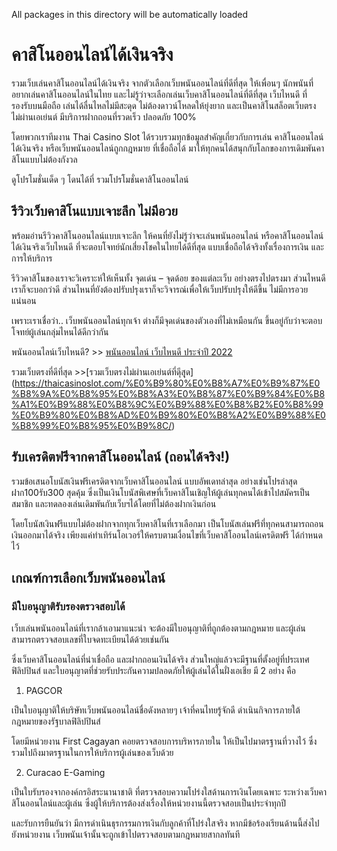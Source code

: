 All packages in this directory will be automatically loaded
# คาสิโนออนไลน์ได้เงินจริง
รวมเว็บเล่นคาสิโนออนไลน์ได้เงินจริง จากตัวเลือกเว็บพนันออนไลน์ที่ดีที่สุด ให้เพื่อนๆ นักพนันที่อยากเล่นคาสิโนออนไลน์ในไทย และไม่รู้ว่าจะเลือกเล่นเว็บคาสิโนออนไลน์ที่ดีที่สุด เว็บไหนดี ที่รองรับบนมือถือ เล่นได้ลื่นไหลไม่มีสะดุด ไม่ต้องดาวน์โหลดให้ยุ่งยาก และเป็นคาสิโนสล็อตเว็บตรง ไม่ผ่านเอเย่นต์ มีบริการฝากถอนที่รวดเร็ว ปลอดภัย 100%

โดยพวกเราทีมงาน Thai Casino Slot ได้รวบรวมทุกข้อมูลสำคัญเกี่ยวกับการเล่น คาสิโนออนไลน์ได้เงินจริง หรือเว็บพนันออนไลน์ถูกกฎหมาย ที่เชื่อถือได้ มาให้ทุกคนได้สนุกกับโลกของการเดิมพันคาสิโนแบบไม่ต้องกังวล

ดูโปรโมชั่นเด็ด ๆ โดนได้ที่ รวมโปรโมชั่นคาสิโนออนไลน์

## รีวิวเว็บคาสิโนแบบเจาะลึก ไม่มีอวย
พร้อมอ่านรีวิวคาสิโนออนไลน์แบบเจาะลึก ให้คนที่ยังไม่รู้ว่าจะเล่นพนันออนไลน์ หรือคาสิโนออนไลน์ได้เงินจริงเว็บไหนดี ที่จะตอบโจทย์นักเสี่ยงโชคในไทยได้ดีที่สุด แบบเชื่อถือได้จริงทั้งเรื่องการเงิน และการให้บริการ

รีวิวคาสิโนของเราจะวิเคราะห์ให้เห็นทั้ง จุดเด่น – จุดด้อย ของแต่ละเว็บ อย่างตรงไปตรงมา ส่วนไหนดีเราก็จะบอกว่าดี ส่วนไหนที่ยังต้องปรับปรุงเราก็จะวิจารณ์เพื่อให้เว็บปรับปรุงให้ดีขึ้น ไม่มีการอวยแน่นอน

เพราะเราเชื่อว่า.. เว็บพนันออนไลน์ทุกเจ้า ต่างก็มีจุดเด่นของตัวเองที่ไม่เหมือนกัน ขึ้นอยู่กับว่าจะตอบโจทย์ผู้เล่นกลุ่มไหนได้ดีกว่ากัน

พนันออนไลน์เว็บไหนดี? >> [พนันออนไลน์ เว็บไหนดี ประจำปี 2022](https://thaicasinoslot.com/%E0%B8%9E%E0%B8%99%E0%B8%B1%E0%B8%99%E0%B8%AD%E0%B8%AD%E0%B8%99%E0%B9%84%E0%B8%A5%E0%B8%99%E0%B9%8C-%E0%B9%80%E0%B8%A7%E0%B9%87%E0%B8%9A%E0%B9%84%E0%B8%AB%E0%B8%99%E0%B8%94%E0%B8%B5)

รวมเว็บตรงที่ดีที่สุด >>[รวมเว็บตรงไม่ผ่านเอเย่นต์ที่ดีุสุุด] (https://thaicasinoslot.com/%E0%B9%80%E0%B8%A7%E0%B9%87%E0%B8%9A%E0%B8%95%E0%B8%A3%E0%B8%87%E0%B9%84%E0%B8%A1%E0%B9%88%E0%B8%9C%E0%B9%88%E0%B8%B2%E0%B8%99%E0%B9%80%E0%B8%AD%E0%B9%80%E0%B8%A2%E0%B9%88%E0%B8%99%E0%B8%95%E0%B9%8C/)
## รับเครดิตฟรีจากคาสิโนออนไลน์ (ถอนได้จริง!)
รวมข้อเสนอโบนัสเงินฟรีเครดิตจากเว็บคาสิโนออนไลน์ แบบอัพเดทล่าสุด อย่างเช่นโปรล่าสุด ฝาก100รับ300 สุดคุ้ม ซึ่งเป็นเงินโบนัสพิเศษที่เว็บคาสิโนเชิญให้ผู้เล่นทุกคนได้เข้าไปสมัครเป็นสมาชิก และทดลองเล่นเดิมพันกับเว็บฯได้โดยที่ไม่ต้องฝากเงินก่อน

โดยโบนัสเงินฟรีแบบไม่ต้องฝากจากทุกเว็บคาสิโนที่เราเลือกมา เป็นโบนัสเล่นฟรีที่ทุกคนสามารถถอนเงินออกมาได้จริง เพียงแค่ทำเทิร์นโอเวอร์ให้ครบตามเงื่อนไขที่เว็บคาสิโออนไลน์เครดิตฟรี ได้กำหนดไว้
## เกณฑ์การเลือกเว็บพนันออนไลน์
### มีใบอนุญาติรับรองตรวจสอบได้
เว็บเล่นพนันออนไลน์ที่เรากล้าเอามาแนะนำ จะต้องมีใบอนุญาติที่ถูกต้องตามกฎหมาย และผู้เล่นสามารถตรวจสอบเลขที่ใบจดทะเบียนได้ด้วยเช่นกัน

ซึ่งเว็บคาสิโนออนไลน์ที่น่าเชื่อถือ และฝากถอนเงินได้จริง ส่วนใหญ่แล้วจะมีฐานที่ตั้งอยู่ที่ประเทศฟิลิปปินส์ และใบอนุญาตที่ช่วยรับประกันความปลอดภัยให้ผู้เล่นได้ในฝั่งเอเชีย มี 2 อย่าง คือ

1) PAGCOR

เป็นใบอนุญาติให้บริษัทเว็บพนันออนไลน์ชื่อดังหลายๆ เจ้าที่คนไทยรู้จักดี ดำเนินกิจการภายใต้กฎหมายของรัฐบาลฟิลิปปินส์

โดยมีหน่วยงาน First Cagayan คอยตรวจสอบการบริหารภายใน ให้เป็นไปมาตรฐานที่วางไว้ ซึ่งรวมไปถึงมาตรฐานในการให้บริการผู้เล่นของเว็บด้วย

2) Curacao E-Gaming

เป็นใบรับรองจากองค์กรอิสระนานาชาติ ที่ตรวจสอบความโปร่งใสด้านการเงินโดยเฉพาะ ระหว่างเว็บคาสิโนออนไลน์และผู้เล่น ซึ่งผู้ให้บริการต้องส่งเรื่องให้หน่วยงานนี้ตรวจสอบเป็นประจำทุกปี

และรับการยืนยันว่า มีการดำเนินธุรกรรมการเงินกับลูกค้าที่โปร่งใสจริง หากมีข้อร้องเรียนด้านนี้ส่งไปยังหน่วยงาน เว็บพนันเจ้านั้นจะถูกเข้าไปตรวจสอบตามกฎหมายสากลทันที
